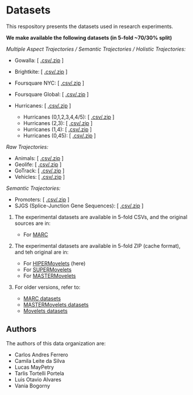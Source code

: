 # Datasets

This respository presents the datasets used in research experiments.

**We make available the following datasets (in 5-fold ~70/30% split)**

*Multiple Aspect Trajectories / Semantic Trajectories / Holistic Trajectories:*
- Gowalla: \[ [.csv/.zip](./data/multiple_trajectories/Gowalla) \] 
- Brightkite: \[ [.csv/.zip](./data/multiple_trajectories/Brightkite) \] 
- Foursquare NYC: \[ [.csv/.zip](./data/multiple_trajectories/Foursquare_nyc) \] 
- Foursquare Global: \[ [.csv/.zip](./data/multiple_trajectories/Foursquare_global) \] 

- Hurricanes: \[ [.csv/.zip](./data/multiple_trajectories/hurricanes) \]
  - Hurricanes (0,1,2,3,4,4/5): \[ [.csv/.zip](./data/multiple_trajectories/hurricanes/hurricane_012345) \]
  - Hurricanes (2,3): \[ [.csv/.zip](./data/multiple_trajectories/hurricanes/hurricane_2vs3) \] 
  - Hurricanes (1,4): \[ [.csv/.zip](./data/multiple_trajectories/hurricanes/hurricane_1vs4) \] 
  - Hurricanes (0,45): \[ [.csv/.zip](./data/multiple_trajectories/hurricanes/hurricane_0vs45) \] 

*Raw Trajectories:*
- Animals: \[ [.csv/.zip](./data/raw_trajectories/Animals) \] 
- Geolife: \[ [.csv/.zip](./data/raw_trajectories/Geolife) \] 
- GoTrack: \[ [.csv/.zip](./data/raw_trajectories/GoTrack) \] 
- Vehicles: \[ [.csv/.zip](./data/raw_trajectories/Vehicles) \] 


*Semantic Trajectories:*
- Promoters: \[ [.csv/.zip](./data/semantic_trajectories/Promoters) \] 
- SJGS (Splice-Junction Gene Sequences): \[ [.csv/.zip](./data/semantic_trajectories/SJGS) \] 

1. The experimental datasets are available in 5-fold CSVs, and the original sources are in: 

   - For [MARC](https://github.com/bigdata-ufsc/petry-2020-marc) 
	
	
2. The experimental datasets are available in 5-fold ZIP (cache format), and teh original are in:
   - For [HIPERMovelets](https://github.com/bigdata-ufsc/datasets_v1) (here)
   - For [SUPERMovelets](https://github.com/bigdata-ufsc/MASTERMovelets) 
   - For [MASTERMovelets](https://github.com/bigdata-ufsc/MASTERMovelets) 
   
3. For older versions, refer to:
   - [MARC datasets](https://github.com/bigdata-ufsc/petry-2020-marc/tree/master/data) 
   - [MASTERMovelets datasets](https://github.com/anfer86/dmkd_masterMovelets_results/tree/master/datasets)
   - [Movelets datasets](https://github.com/bigdata-ufsc/ferrero-2018-movelets/tree/master/datasets/ACMSAC2018)

## Authors

The authors of this data organization are:
- Carlos Andres Ferrero
- Camila Leite da Silva
- Lucas MayPetry
- Tarlis Tortelli Portela
- Luis Otavio Alvares
- Vania Bogorny